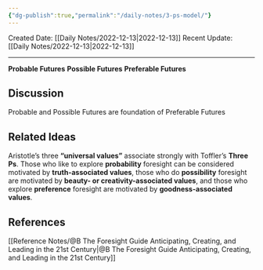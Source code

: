 ```yaml
---
{"dg-publish":true,"permalink":"/daily-notes/3-ps-model/"}
---
```



Created Date: [[Daily Notes/2022-12-13\|2022-12-13]]
Recent Update:  [[Daily Notes/2022-12-13\|2022-12-13]]

---
**Probable Futures**
**Possible Futures**
**Preferable Futures**

## Discussion
Probable and Possible Futures are foundation of Preferable Futures

## Related Ideas

 Aristotle’s three **“universal values”** associate strongly with Toffler’s **Three Ps**. Those who like to explore **probability** foresight can be considered motivated by **truth-associated values**, those who do **possibility** foresight are motivated by **beauty- or creativity-associated values**, and those who explore **preference** foresight are motivated by **goodness-associated values**.




## References
[[Reference Notes/@B The Foresight Guide Anticipating, Creating, and Leading in the 21st Century\|@B The Foresight Guide Anticipating, Creating, and Leading in the 21st Century]]
